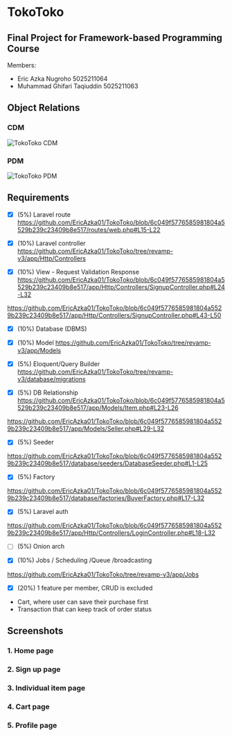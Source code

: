 # TokoToko
## Final Project for Framework-based Programming Course

Members:
- Eric Azka Nugroho 5025211064
- Muhammad Ghifari Taqiuddin 5025211063

## Object Relations
### CDM
![TokoToko CDM](https://github.com/EricAzka01/TokoToko/assets/59758342/8fbbcd05-eabe-4110-8c47-2028dad78ad3)

### PDM
![TokoToko PDM](https://github.com/EricAzka01/TokoToko/assets/59758342/0ac4f5d3-fce6-43ee-89f2-e1e172d5bab4)

## Requirements
- [x] (5%) Laravel route
https://github.com/EricAzka01/TokoToko/blob/6c049f5776585981804a5529b239c23409b8e517/routes/web.php#L15-L22

- [x] (10%) Laravel controller
https://github.com/EricAzka01/TokoToko/tree/revamp-v3/app/Http/Controllers

- [x] (10%) View - Request Validation Response
https://github.com/EricAzka01/TokoToko/blob/6c049f5776585981804a5529b239c23409b8e517/app/Http/Controllers/SignupController.php#L24-L32

https://github.com/EricAzka01/TokoToko/blob/6c049f5776585981804a5529b239c23409b8e517/app/Http/Controllers/SignupController.php#L43-L50

- [x] (10%) Database (DBMS)

- [x] (10%) Model
https://github.com/EricAzka01/TokoToko/tree/revamp-v3/app/Models

- [x] (5%) Eloquent/Query Builder
https://github.com/EricAzka01/TokoToko/tree/revamp-v3/database/migrations

- [x] (5%) DB Relationship
https://github.com/EricAzka01/TokoToko/blob/6c049f5776585981804a5529b239c23409b8e517/app/Models/Item.php#L23-L26

https://github.com/EricAzka01/TokoToko/blob/6c049f5776585981804a5529b239c23409b8e517/app/Models/Seller.php#L29-L32

- [x] (5%) Seeder

https://github.com/EricAzka01/TokoToko/blob/6c049f5776585981804a5529b239c23409b8e517/database/seeders/DatabaseSeeder.php#L1-L25


- [x] (5%) Factory

https://github.com/EricAzka01/TokoToko/blob/6c049f5776585981804a5529b239c23409b8e517/database/factories/BuyerFactory.php#L17-L32

- [x] (5%) Laravel auth

https://github.com/EricAzka01/TokoToko/blob/6c049f5776585981804a5529b239c23409b8e517/app/Http/Controllers/LoginController.php#L18-L32

- [ ] (5%) Onion arch

- [x] (10%) Jobs / Scheduling /Queue /broadcasting

https://github.com/EricAzka01/TokoToko/tree/revamp-v3/app/Jobs

- [x] (20%) 1 feature per member, CRUD is excluded
- Cart, where user can save their purchase first
- Transaction that can keep track of order status

## Screenshots

### 1. Home page

### 2. Sign up page

### 3. Individual item page

### 4. Cart page

### 5. Profile page